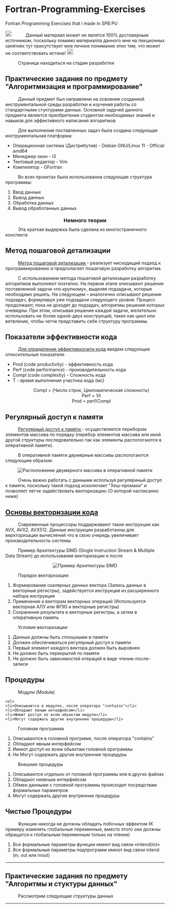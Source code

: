 # Fortran-Programming-Exercises
Fortran Programming Exercises that i made in SPB PU
<!DOCTYPE html>
<html>
 <head>
  <meta charset="utf-8">
  <link href=”style.css” rel=”stylesheet”>
  <title></title>
  <style>
  hr {
    border: none; /* Убираем границу */
    background-color: gray; /* Цвет линии */
    height: 2px; /* Толщина линии */
    }
  p1 {
    margin-left: 40px;
  }
  h3{
    text-align: center;
    margin-top: 20px;
    margin-bottom: 10px;
  }

  </style>
 </head>
 <body>
  <img src="https://raw.githubusercontent.com/VAsiaa/Fortran-Programming-Exercises/main/pics/warning.png" width=20 alt="WARNIONG!">
   <p1>Данный материал может не являтся 100% достоверным источником, поскольку помимо материалла данного мне на лекционных занятиях тут присутствует мое личное понимание этих тем, что может не соответствовать истине!</p1>
  <img src="https://raw.githubusercontent.com/VAsiaa/Fortran-Programming-Exercises/main/pics/warning.png" width=20 alt="WARNIONG!">

  <p1>Страница находиться на стадии разработки<p1>

  <h2>Практические задания по предмету "Алгоритмизация и программирование"</h2>
  <p1>Данный предмет был направлени  на освоение созданной инструментальной среды разработки и изучения работы со стандартными стуктурами данных. Основной задачей данного предмета является приобретение студентом необходимых знаний и навыков для эффективного написания алгоритмов</p1>

  <p1>Для выполнения поставленных задач была создана следующая инструментальная платформа:</p1>
  <ul>
      <li>Операционная система (Дистрибутив) - Debian GNU/Linux 11 - Official amd64 </li>
      <li>Менеджер окон - i3</li>
      <li>Тектовый редактор - Vim</li>
      <li>Компилятор - GFortran</li>
   </ul>
     <p1>Во всех проектах была использованна следующая структура программы:</p1>

  <ol>
    <li>Ввод данных</li>
    <li>Вывод данных</li>
    <li>Обработка данных</li>
    <li>Вывод обработанных данных</li>
  </ol>
  <h3>Немного теории</h3>
  <p1>Эта краткая выдержка была сделана из многостраничного конспекта</p1>


  <h2>Метод пошаговой детализации</h2>
  <p1><u>Метод пошаговой детализации </u> - реализует нисходящий подход к программированию и предполагает пошаговую разработку алгоритма.</p1>

  <p1>С использованием метода пошаговой детализации разработку алгоритмов выполняют поэтапно. На первом этапе описывают решение поставленной задачи «по крупному», выделяя подзадачи, которые необходимо решить. На следующем – аналогично описывают решение подзадач, формулируя уже подзадачи следующего уровня. Процесс продолжают, пока не доходят до подзадач, алгоритмы решения которых очевидны. При этом, описывая решение каждой задачи, желательно использовать не более одной-двух конструкций, таких как цикл или ветвление, чтобы четче представить себе структуру программы.</p1>

  <h2>Показатели эффективности кода</h2>

  <p1><u>Для определения эффективносмти кода</u> введем следующие относительные показатели</p1>

  <ul>
      <li>Prod (code productivity) - эффективность кода</li>
      <li>Perf (code performance) - производительность кода</li>
      <li>Compl (code complexity) - Сложность кода</li>
      <li>T - время выполнения участнка кода (мс)</li>
  </ul>

  <center><p1>Compl = (Число строк, Цикломатическая сложность)</p1></center>

  <center><p1>Perf = 1/t </p1></center>

  <center><p1>Prod = perf/Compl </p1></center>

  <h2>Регулярный доступ к памяти </h2>
  <p1><u>Регулярный доступ к памяти  </u> - осуществляется перебором элементов массива по порядку (перебор элементов массива или иной другой структуры последовательно так как элементы распологаются в оперативной памяти).</p1>

  <p1>В оперативной памяти двумерные массивы распологаются следующим образом: </p1>
  <center><img src="https://raw.githubusercontent.com/VAsiaa/Fortran-Programming-Exercises/main/Pics/pic2.png" alt="Расположение двумерного массива в оперативной памяти"></center>

  <p1>Очень важно работать с данными используя регуляриный доступ к памяти, поскольку такой подход исколючает "Хеш-промахи" и позволяет легче задействовать векторизацию (О которой насписанно ниже)</p1>

  <h2><u>Основы векторизации кода </u> </h2>

  <p1>Современные процессоры поддерживают такие инструкции как AVX, AVX2, AVX512. Данные инструкции разработанны для веркторизации вычислений что в свою очередь увеличивает производительность системы</p1>

  <p1>Пример Архитектуры SIMD (Single Instruction Stream & Multiple Data Stream) до использования векторизации и после</p1>
 <center><img src="https://raw.githubusercontent.com/VAsiaa/Fortran-Programming-Exercises/main/Pics/pic3.png" alt="Пример Архитектуры SIMD"></center>

  <p1>Порядок векторизации:</p1>
  <ol>
    <li>Формирование скалярных данных вектора (Запись данных в векторные регистры), задействуется инструкция из расширенного набора инструкция</li>
    <li>Применение к векторам векторных операций (Используется векторная АЛУ или ФПЮ и векторные регистры)</li>
    <li>Сохранение результата в векторные регистры, а затем в оперативную память</li>
  </ol>

  <p1>Условия векторизации:</p1>
  <ol>
    <li>Данные должны быть сплошными в памяти</li>
    <li>Должен обеспечиваться регулярный доступ к памяти</li>
    <li>Первый элемент каждого вектора должен быть выровнен</li>
    <li>Не должно быть перекрытий по памяти</li>
    <li>Не должно быть зависимостей итераций в виде чтение-после-записи </li>
  </ol>

  <h2>Процедуры</h2>

  <p1>Модули (Module)</p1>
  
    <ol>
    <li>Описываются в модулях, после оператора "contains"</li>
    <li>Обладают явным интерфейсом</li>
    <li>Имеют доступ ко всем обьектам модуля</li>
    <li>Могут содержать другие внутренние процедуры</li>
  </ol>

  <p1>Головная программа</p1>
    <ol>
    <li>Описываются в головной прогрмме, после оператора "contains"</li>
    <li>Обладают явным интерфейсом</li>
    <li>Имеют доступ ко всем обьектам головной программы</li>
    <li>Не Могут содержать другие внутренние процедуры</li>
  </ol>

  <p1>Внешние процедуры</p1>
    <ol>
    <li>Описываются отдельно от головной программы или в других файлах</li>
    <li>Обладают неявным интерфейсом</li>
    <li>Обмен данными с головной программы происходит посредствам формальных параметров</li>
    <li>Могут содержать другие внутренние процедуры</li>
  </ol>

 <h2>Чистые Процедуры</h2>
 <p1>Функции никогда не должны обладать побочных эффектом (К примеру изменять глобальные переменные, вместо этого они должны обращатся к глобальным переменным только на чтение)<p1>

  <ol>
    <li>Все формальные параметры функции имеют вид связи «intend(in)»</li>
    <li>Все формальные параметры подпрограмм имеют вид связи intend (in, out или inout)</li>
  </ol>



  <hr>
  <h2>Практические задания по предмету "Алгоритмы и стуктуры данных"</h2>
 
  <p1>Рассмотрим следующие структуры данных</p1>


<hr>
 </body>
</html>




